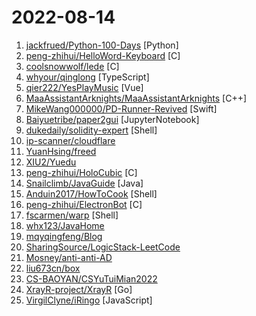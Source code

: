 # 2022-08-14

1. [jackfrued/Python-100-Days](https://github.com/jackfrued/Python-100-Days "Python - 100天从新手到大师") [Python]
2. [peng-zhihui/HelloWord-Keyboard](https://github.com/peng-zhihui/HelloWord-Keyboard "") [C]
3. [coolsnowwolf/lede](https://github.com/coolsnowwolf/lede "Lean's OpenWrt source") [C]
4. [whyour/qinglong](https://github.com/whyour/qinglong "支持python3、javaScript、shell、typescript 的定时任务管理面板（A timed task management panel that supports typescript, javaScript, python3, and shell）") [TypeScript]
5. [qier222/YesPlayMusic](https://github.com/qier222/YesPlayMusic "高颜值的第三方网易云播放器，支持 Windows / macOS / Linux") [Vue]
6. [MaaAssistantArknights/MaaAssistantArknights](https://github.com/MaaAssistantArknights/MaaAssistantArknights "《明日方舟》小助手，全日常一键长草！| An Arknights assistant compatible with EN, JP, KR, ZH_TW clients") [C++]
7. [MikeWang000000/PD-Runner-Revived](https://github.com/MikeWang000000/PD-Runner-Revived "PD-Runner (Parallels Desktop) 补档") [Swift]
8. [Baiyuetribe/paper2gui](https://github.com/Baiyuetribe/paper2gui "Convert AI papers to GUI，Make it easy and convenient for everyone to use artificial intelligence technology。让每个人都简单方便的使用前沿人工智能技术") [JupyterNotebook]
9. [dukedaily/solidity-expert](https://github.com/dukedaily/solidity-expert "2022年海外一线大厂-以太坊开发教程（a solidity tutorial makes you a dapp expert）") [Shell]
10. [ip-scanner/cloudflare](https://github.com/ip-scanner/cloudflare "") 
11. [YuanHsing/freed](https://github.com/YuanHsing/freed "") 
12. [XIU2/Yuedu](https://github.com/XIU2/Yuedu "📚「阅读」APP 精品书源（网络小说）") 
13. [peng-zhihui/HoloCubic](https://github.com/peng-zhihui/HoloCubic "带网络功能的伪全息透明显示桌面站") [C]
14. [Snailclimb/JavaGuide](https://github.com/Snailclimb/JavaGuide "「Java学习+面试指南」一份涵盖大部分 Java 程序员所需要掌握的核心知识。准备 Java 面试，首选 JavaGuide！") [Java]
15. [Anduin2017/HowToCook](https://github.com/Anduin2017/HowToCook "程序员在家做饭方法指南。Programmer's guide about how to cook at home (Chinese only).") [Shell]
16. [peng-zhihui/ElectronBot](https://github.com/peng-zhihui/ElectronBot "") [C]
17. [fscarmen/warp](https://github.com/fscarmen/warp "WARP one-click script. Add an IPv4, IPv6 or dual-stack CloudFlare WARP network interface and Socks5 proxy for VPS. 一键脚本") [Shell]
18. [whx123/JavaHome](https://github.com/whx123/JavaHome "一份超级详细的Java面试题【大厂面试真题+Java学习指南+工作总结】") 
19. [mqyqingfeng/Blog](https://github.com/mqyqingfeng/Blog "冴羽写博客的地方，预计写四个系列：JavaScript深入系列、JavaScript专题系列、ES6系列、React系列。") 
20. [SharingSource/LogicStack-LeetCode](https://github.com/SharingSource/LogicStack-LeetCode "公众号「宫水三叶的刷题日记」刷穿 LeetCode 系列文章源码") 
21. [Mosney/anti-anti-AD](https://github.com/Mosney/anti-anti-AD "为什么不应使用antiAD去广告列表，以及选择更多优秀的替代品") 
22. [liu673cn/box](https://github.com/liu673cn/box "TVbox 1.0.0（空壳-自行配置）") 
23. [CS-BAOYAN/CSYuTuiMian2022](https://github.com/CS-BAOYAN/CSYuTuiMian2022 "关于2022年CS保研预推免通知公告的汇总，欢迎大家积极分享预推免信息，资瓷一下互联网精神吼不吼啊？") 
24. [XrayR-project/XrayR](https://github.com/XrayR-project/XrayR "A Xray backend framework that can easily support many panels. 一个基于Xray的后端框架，支持V2ay,Trojan,Shadowsocks协议，极易扩展，支持多面板对接") [Go]
25. [VirgilClyne/iRingo](https://github.com/VirgilClyne/iRingo "解锁完整的 Apple功能和集成服务") [JavaScript]
